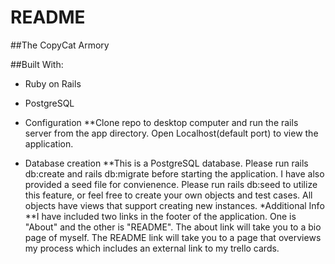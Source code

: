 # README

##The CopyCat Armory

##Built With:
* Ruby on Rails 
* PostgreSQL


* Configuration
**Clone repo to desktop computer and run the rails server from the app directory. Open Localhost(default port) to view the application.
* Database creation
**This is a PostgreSQL database. Please run rails db:create and rails db:migrate before starting the application. I have also provided a seed file for convienence. Please run rails db:seed to utilize this feature, or feel free to create your own objects and test cases. All objects have views that support creating new instances. 
*Additional Info
**I have included two links in the footer of the application. One is "About" and the other is "README". The about link will take you to a bio page of myself. The README link will take you to a page that overviews my process which includes an external link to my trello cards. 
